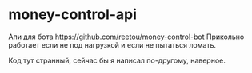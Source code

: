# money-control-api

Апи для бота https://github.com/reetou/money-control-bot
Прикольно работает если не под нагрузкой и если не пытаться ломать.

Код тут странный, сейчас бы я написал по-другому, наверное. 
